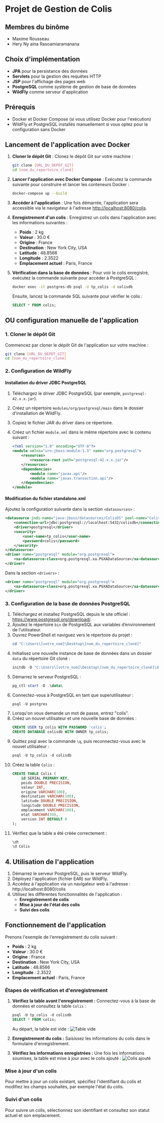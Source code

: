 
# Projet de Gestion de Colis

## Membres du binôme
- Maxime Rousseau
- Hery Ny aina Rasoamiaramanana

## Choix d'implémentation
- **JPA** pour la persistance des données
- **Servlets** pour la gestion des requêtes HTTP
- **JSP** pour l'affichage des pages web
- **PostgreSQL** comme système de gestion de base de données
- **WildFly** comme serveur d'application

## Prérequis

- Docker et Docker Compose (si vous utilisez Docker pour l'exécution)
- WildFly et PostgreSQL installés manuellement si vous optez pour la configuration sans Docker

## Lancement de l'application avec Docker

1. **Cloner le dépôt Git** : Clonez le dépôt Git sur votre machine :
    ```bash
    git clone [URL_DU_DEPOT_GIT]
    cd [nom_du_repertoire_cloné]
    ```

2. **Lancer l'application avec Docker Compose** :
    Exécutez la commande suivante pour construire et lancer les conteneurs Docker :
    ```bash
    docker-compose up --build
    ```

3. **Accéder à l'application** :
    Une fois démarrée, l'application sera accessible via le navigateur à l'adresse [http://localhost:8080/colis](http://localhost:8080/colis). 

4. **Enregistrement d'un colis** :
    Enregistrez un colis dans l'application avec les informations suivantes :
    - **Poids** : 2 kg
    - **Valeur** : 30.0 €
    - **Origine** : France
    - **Destination** : New York City, USA
    - **Latitude** : 48.8566
    - **Longitude** : 2.3522
    - **Emplacement actuel** : Paris, France

5. **Vérification dans la base de données** :
    Pour voir le colis enregistré, exécutez la commande suivante pour accéder à PostgreSQL :
    ```bash
    docker exec -it postgres-db psql -U tp_colis -d colisdb
    ```
    Ensuite, lancez la commande SQL suivante pour vérifier le colis :
    ```sql
    SELECT * FROM colis;
    ```

## OU configuration manuelle de l'application

### 1. Cloner le dépôt Git
Commencez par cloner le dépôt Git de l'application sur votre machine :
```bash
git clone [URL_DU_DEPOT_GIT]
cd [nom_du_repertoire_cloné]
```

### 2. Configuration de WildFly

#### Installation du driver JDBC PostgreSQL
1. Téléchargez le driver JDBC PostgreSQL (par exemple, `postgresql-42.x.x.jar`).
2. Créez un répertoire `modules/org/postgresql/main` dans le dossier d'installation de WildFly.
3. Copiez le fichier JAR du driver dans ce répertoire.
4. Créez un fichier `module.xml` dans le même répertoire avec le contenu suivant :

    ```xml
    <?xml version="1.0" encoding="UTF-8"?>
    <module xmlns="urn:jboss:module:1.3" name="org.postgresql">
        <resources>
            <resource-root path="postgresql-42.x.x.jar"/>
        </resources>
        <dependencies>
            <module name="javax.api"/>
            <module name="javax.transaction.api"/>
        </dependencies>
    </module>
    ```

#### Modification du fichier standalone.xml
Ajoutez la configuration suivante dans la section `<datasources>` :
    
```xml
<datasource jndi-name="java:jboss/datasources/ColisDS" pool-name="ColisDS" enabled="true" use-java-context="true">
    <connection-url>jdbc:postgresql://localhost:5432/colisdb</connection-url>
    <driver>postgresql</driver>
    <security>
        <user-name>tp_colis</user-name>
        <password>colis</password>
    </security>
</datasource>
<driver name="postgresql" module="org.postgresql">
    <xa-datasource-class>org.postgresql.xa.PGXADataSource</xa-datasource-class>
</driver>
```

Dans la section `<drivers>` :
    
```xml
<driver name="postgresql" module="org.postgresql">
    <xa-datasource-class>org.postgresql.xa.PGXADataSource</xa-datasource-class>
</driver>
```

### 3. Configuration de la base de données PostgreSQL

1. Téléchargez et installez PostgreSQL depuis le site officiel : https://www.postgresql.org/download/.
2. Ajoutez le répertoire `bin` de PostgreSQL aux variables d’environnement de l’utilisateur.
3. Ouvrez PowerShell et naviguez vers le répertoire du projet :
    ```powershell
    cd "C:\Users\[votre_nom]\Desktop\[nom_du_repertoire_cloné]"
    ```
4. Initialisez une nouvelle instance de base de données dans un dossier `data` du répertoire Git cloné :
    ```powershell
    initdb -D "C:\Users\[votre_nom]\Desktop\[nom_du_repertoire_cloné]\data" -U postgres -E UTF8 -A scram-sha-256 --pwfile "password.txt"
    ```
5. Démarrez le serveur PostgreSQL :
    ```powershell
    pg_ctl start -D .\data\
    ```
6. Connectez-vous à PostgreSQL en tant que superutilisateur :
    ```powershell
    psql -U postgres
    ```
7. Lorsqu'on vous demande un mot de passe, entrez "colis".
8. Créez un nouvel utilisateur et une nouvelle base de données :
    ```sql
    CREATE USER tp_colis WITH PASSWORD 'colis';
    CREATE DATABASE colisdb WITH OWNER tp_colis;
    ```
9. Quittez psql avec la commande `\q`, puis reconnectez-vous avec le nouvel utilisateur :
    ```powershell
    psql -U tp_colis -d colisdb
    ```
10. Créez la table `Colis` :
    ```sql
    CREATE TABLE Colis (
        id SERIAL PRIMARY KEY,
        poids DOUBLE PRECISION,
        valeur INT,
        origine VARCHAR(100),
        destination VARCHAR(100),
        latitude DOUBLE PRECISION,
        longitude DOUBLE PRECISION,
        emplacement VARCHAR(100),
        etat VARCHAR(50),
        version INT DEFAULT 0
    );
    ```
11. Vérifiez que la table a été créée correctement :
    ```sql
    \dt
    \d Colis
    ```


## 4. Utilisation de l'application
1. Démarrez le serveur PostgreSQL, puis le serveur WildFly.
2. Déployez l'application (fichier EAR) sur WildFly.
3. Accédez à l'application via un navigateur web à l'adresse : http://localhost:8080/colis
4. Utilisez les différentes fonctionnalités de l'application :
    - **Enregistrement de colis**
    - **Mise à jour de l'état des colis**
    - **Suivi des colis**

## Fonctionnement de l'application

Prenons l'exemple de l'enregistrement du colis suivant :
- **Poids** : 2 kg
- **Valeur** : 30.0 €
- **Origine** : France
- **Destination** : New York City, USA
- **Latitude** : 48.8566
- **Longitude** : 2.3522
- **Emplacement actuel** : Paris, France

### Étapes de vérification et d'enregistrement

1. **Vérifiez la table avant l'enregistrement :**
    Connectez-vous à la base de données et consultez la table `Colis` :
    ```sql
    psql -U tp_colis -d colisdb
    SELECT * FROM colis;
    ```
    Au départ, la table est vide :
    ![Table vide](z-img/empty-table.png)

2. **Enregistrement du colis :**
    Saisissez les informations du colis dans le formulaire d'enregistrement.

3. **Vérifiez les informations enregistrées :**
    Une fois les informations soumises, la table est mise à jour avec le colis ajouté :
    ![Colis ajouté](z-img/package-added.png)

### Mise à jour d'un colis

Pour mettre à jour un colis existant, spécifiez l'identifiant du colis et modifiez les champs souhaités, par exemple l'état du colis.

### Suivi d'un colis

Pour suivre un colis, sélectionnez son identifiant et consultez son statut actuel et son emplacement.
